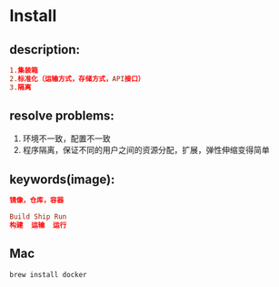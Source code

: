 # Install 


## description:
```conf
1.集装箱
2.标准化（运输方式，存储方式，API接口）
3.隔离
```
## resolve problems:
1. 环境不一致，配置不一致
2. 程序隔离，保证不同的用户之间的资源分配，扩展，弹性伸缩变得简单

## keywords(image):
```conf
镜像，仓库，容器

Build Ship Run
构建  运输  运行
```


## Mac
```bash
brew install docker
```